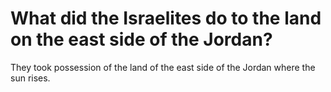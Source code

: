 # What did the Israelites do to the land on the east side of the Jordan?

They took possession of the land of the east side of the Jordan where the sun rises.
